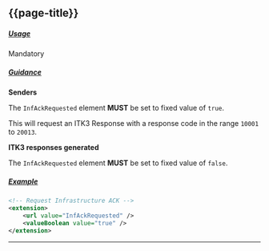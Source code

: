 ## {{page-title}}

<h5><ins>Usage</ins></h5>

<span class="mro-circle mandatory" title="Mandatory"></span> Mandatory


<h5><ins>Guidance</ins></h5>

<b>Senders</b>

The `InfAckRequested` element **MUST** be set to fixed value of `true`. 

This will request an ITK3 Response with a response code in the range `10001` to `20013`.


<b>ITK3 responses generated</b>

The `InfAckRequested` element **MUST** be set to fixed value of `false`. 

<h5><ins>Example</ins></h5>

```xml
<!-- Request Infrastructure ACK -->
<extension>
    <url value="InfAckRequested" />
    <valueBoolean value="true" />
</extension>
```

---